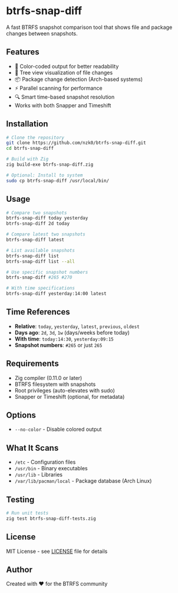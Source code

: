 # btrfs-snap-diff

A fast BTRFS snapshot comparison tool that shows file and package changes between snapshots.

## Features

- 🎨 Color-coded output for better readability
- 🌳 Tree view visualization of file changes
- 📦 Package change detection (Arch-based systems)
- ⚡ Parallel scanning for performance
- 🔍 Smart time-based snapshot resolution
- Works with both Snapper and Timeshift

## Installation

```bash
# Clone the repository
git clone https://github.com/nzk0/btrfs-snap-diff.git
cd btrfs-snap-diff

# Build with Zig
zig build-exe btrfs-snap-diff.zig

# Optional: Install to system
sudo cp btrfs-snap-diff /usr/local/bin/
```

## Usage

```bash
# Compare two snapshots
btrfs-snap-diff today yesterday
btrfs-snap-diff 2d today

# Compare latest two snapshots
btrfs-snap-diff latest

# List available snapshots
btrfs-snap-diff list
btrfs-snap-diff list --all

# Use specific snapshot numbers
btrfs-snap-diff #265 #270

# With time specifications
btrfs-snap-diff yesterday:14:00 latest
```

## Time References

- **Relative**: `today`, `yesterday`, `latest`, `previous`, `oldest`
- **Days ago**: `2d`, `3d`, `1w` (days/weeks before today)
- **With time**: `today:14:30`, `yesterday:09:15`
- **Snapshot numbers**: `#265` or just `265`

## Requirements

- Zig compiler (0.11.0 or later)
- BTRFS filesystem with snapshots
- Root privileges (auto-elevates with sudo)
- Snapper or Timeshift (optional, for metadata)

## Options

- `--no-color` - Disable colored output

## What It Scans

- `/etc` - Configuration files
- `/usr/bin` - Binary executables
- `/usr/lib` - Libraries
- `/var/lib/pacman/local` - Package database (Arch Linux)

## Testing

```bash
# Run unit tests
zig test btrfs-snap-diff-tests.zig
```

## License

MIT License - see [LICENSE](LICENSE) file for details

## Author

Created with ❤️ for the BTRFS community